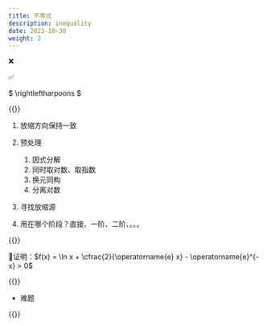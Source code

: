 ```yaml
---
title: 不等式
description: inequality
date: 2023-10-30
weight: 2
---
```


<style>
th, td {
  border: 1px solid rgb(190, 190, 190);
}
</style>

&#10060;

&#9989;

$ \rightleftharpoons $


{{<alert color="danger" title="注意" >}}

1. 放缩方向保持一致

2. 预处理
   1. 因式分解
   2. 同时取对数、取指数
   3. 换元同构
   4. 分离对数

3. 寻找放缩源

4. 用在哪个阶段？直接、一阶、二阶、。。。


{{</alert>}}



&#128311;证明：$f(x) = \ln x + \cfrac{2}{\operatorname{e} x} - \operatorname{e}^{-x} > 0$

{{<alert color="danger" title="注意" >}}

- 难题

{{</alert>}}








